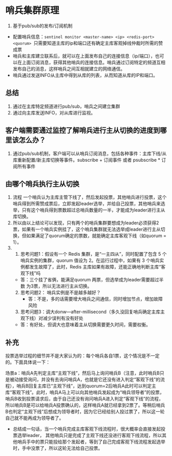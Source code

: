 <!--
 * @Author: zzzzztw
 * @Date: 2023-03-23 19:39:23
 * @LastEditors: Do not edit
 * @LastEditTime: 2023-03-23 20:45:24
 * @FilePath: /cpptest/Redislearn/08哨兵集群：哨兵挂了和哨兵leader选举.md
-->
# 哨兵集群原理
1. 基于pub/sub的发布/订阅机制
* 配置哨兵信息：```sentinel monitor <master-name> <ip> <redis-port> <quorum> ```只需要知道主库的ip和端口还有确定主库客观掉线仲裁时所需的赞成票
* 哨兵和主库建立联系后，就可以在上面发布自己的连接信息（ip/端口），也可以在上面订阅消息，获得其他哨兵的连接信息。哨兵通过订阅特定的频道互相发布自己的消息，这样哨兵之间互相就建立的网络通信。
* 哨兵通过发送INFO从主库中得到从库的列表，从而知道从库的IP和端口。  
## 总结
1. 通过在主库特定频道进行pub/sub，哨兵之间建立集群
2. 通过向主库发送INFO，对从库进行监视。
## 客户端需要通过监控了解哨兵进行主从切换的进度到哪里该怎么办？
1. 通过pub/sub机制，客户端可以从哨兵订阅消息，包括各种事件：主库下线/从库重新配置/新主库切换等事件。subscribe + 订阅事件 或者 psubscribe * 订阅所有事件

## 由哪个哨兵执行主从切换
1. 流程 一个哨兵认为主库主管下线了，然后发起投票，其他哨兵进行投票，这个哨兵得到所需赞成票后，立即发起leader选举，并给自己投票，其他哨兵来选举，只有这个哨兵得到票数超过总哨兵数量的一半，才能成为leader进行主从库切换。
2. 所以由以上结论可以发现，只有两个的哨兵集群要想成为leader必须获得2票，如果有一个哨兵实例挂了，这个哨兵集群就无法选举成leader进行主从切换，但如果满足了quorum确定的票数，就能确定主库客观下线（如quorum = 1）。
3.  1. 思考问题1：假设有一个 Redis 集群，是“一主四从”，同时配置了包含 5 个哨兵实例的集群，quorum 值设为 2。在运行过程中，如果有 3 个哨兵实例都发生故障了，此时，Redis 主库如果有故障，还能正确地判断主库“客观下线”吗
      * 答：三个挂了省俩，能满足quorum 两票，但选举成为leader需要超过半数 为3票，所以无法进行主从切换。 
    2. 思考问题2： 哨兵实例是不是越多越好？
       * 答：不是，多的话需要增大哨兵之间通信，同时增加节点，增加故障风险
    3. 思考问题3：调大donw—after-millisecond（多久没回复哨兵确定主库主观下线）对减少误判有没有好处
      * 答：有好处，但调大也意味着主从切换需要更久时间，需要权衡。

## 补充
投票选举过程的细节并不是大家认为的：每个哨兵各自1票，这个情况是不一定的。下面具体说一下：

场景a：哨兵A先判定主库“主观下线”，然后马上询问哨兵B（注意，此时哨兵B只是被动接受询问，并没有去询问哨兵A，也就是它还没有进入判定“客观下线”的流程），哨兵B回复主库已“主观下线”，达到quorum=2后哨兵A此时可以判定主库“客观下线”。此时，哨兵A马上可以向其他哨兵发起成为“哨兵领导者”的投票，哨兵B收到投票请求后，由于自己还没有询问哨兵A进入判定“客观下线”的流程，所以哨兵B是可以给哨兵A投票确认的，这样哨兵A就已经拿到2票了。等稍后哨兵B也判定“主观下线”后想成为领导者时，因为它已经给别人投过票了，所以这一轮自己就不能再成为领导者了。

* 总结成一句话，当一个哨兵完成主库客观下线流程时，很大概率会直接发起投票选举leader， 其他哨兵只是完成了主观下线还没进行客观下线流程，所以其他哨兵手中的票只能投给那个发起者，等到了自己完成客观下线流程发起选举时，手中没票了，所以这轮无法给自己投票。

